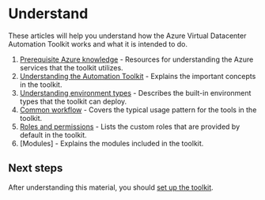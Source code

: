 # Understand

These articles will help you understand how the Azure Virtual Datacenter Automation Toolkit works and what it is intended to do.

1. [Prerequisite Azure knowledge](azure.md) - Resources for understanding the Azure services that the toolkit utilizes.
1. [Understanding the Automation Toolkit](toolkit.md) - Explains the important concepts in the toolkit.
1. [Understanding environment types](environment-types.md) - Describes the built-in environment types that the toolkit can deploy.
1. [Common workflow](workflow.md) - Covers the typical usage pattern for the tools in the toolkit.
1. [Roles and permissions](roles.md) - Lists the custom roles that are provided by default in the toolkit.
1. [Modules] - Explains the modules included in the toolkit.

## Next steps

After understanding this material, you should [set up the toolkit](../setup/readme.md). 